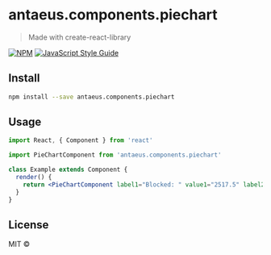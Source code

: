# antaeus.components.piechart

> Made with create-react-library

[![NPM](https://img.shields.io/npm/v/antaeus.components.piechart.svg)](https://www.npmjs.com/package/antaeus.components.piechart) [![JavaScript Style Guide](https://img.shields.io/badge/code_style-standard-brightgreen.svg)](https://standardjs.com)

## Install

```bash
npm install --save antaeus.components.piechart
```

## Usage

```jsx
import React, { Component } from 'react'

import PieChartComponent from 'antaeus.components.piechart'

class Example extends Component {
  render() {
    return <PieChartComponent label1="Blocked: " value1="2517.5" label2="Withdrawable: " value2="18714.37" postfix="€" />
  }
}
```

## License

MIT © [](https://github.com/)
